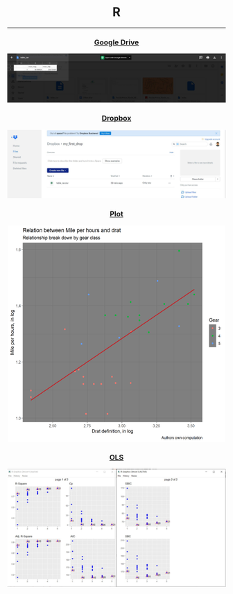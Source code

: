 # <div align="center">R

---

### <div align="center">[Google Drive](https://github.com/ankur715/R/blob/master/processing/R_processing.R)
<p align="center"><img src="https://github.com/ankur715/R/blob/master/processing/plots/drive_R_processing.JPG"></p>

### <div align="center">[Dropbox](https://github.com/ankur715/R/blob/master/processing/R_processing.R)
<p align="center"><img src="https://github.com/ankur715/R/blob/master/processing/plots/dropbox_R_processing.JPG"></p>

### <div align="center">[Plot](https://github.com/ankur715/R/blob/master/processing/R_processing.R)
<p align="center"><img width="500" height="500" src="https://github.com/ankur715/R/blob/master/processing/plots/my_fantastic_plot.png"></p>

### <div align="center">[OLS](https://github.com/ankur715/R/blob/master/processing/R_processing.R)
<p align="center"><img src="https://github.com/ankur715/R/blob/master/processing/plots/ols.JPG"></p>
